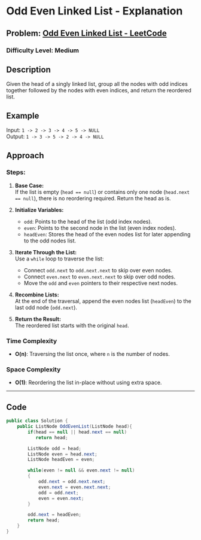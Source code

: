 # Odd Even Linked List - Explanation

## **Problem:** [Odd Even Linked List - LeetCode](https://leetcode.com/problems/odd-even-linked-list/?envType=study-plan-v2&envId=leetcode-75)

### Difficulty Level: Medium

## Description
Given the head of a singly linked list, group all the nodes with odd indices together followed by the nodes with even indices, and return the reordered list.

## Example
Input: `1 -> 2 -> 3 -> 4 -> 5 -> NULL`  
Output: `1 -> 3 -> 5 -> 2 -> 4 -> NULL`

## Approach

### Steps:
1. **Base Case:**  
   If the list is empty (`head == null`) or contains only one node (`head.next == null`), there is no reordering required. Return the head as is.

2. **Initialize Variables:**  
   - `odd`: Points to the head of the list (odd index nodes).  
   - `even`: Points to the second node in the list (even index nodes).  
   - `headEven`: Stores the head of the even nodes list for later appending to the odd nodes list.

3. **Iterate Through the List:**  
   Use a `while` loop to traverse the list:
   - Connect `odd.next` to `odd.next.next` to skip over even nodes.  
   - Connect `even.next` to `even.next.next` to skip over odd nodes.  
   - Move the `odd` and `even` pointers to their respective next nodes.  

4. **Recombine Lists:**  
   At the end of the traversal, append the even nodes list (`headEven`) to the last odd node (`odd.next`).  

5. **Return the Result:**  
   The reordered list starts with the original `head`.

### Time Complexity
- **O(n)**: Traversing the list once, where `n` is the number of nodes.

### Space Complexity
- **O(1)**: Reordering the list in-place without using extra space.

---

## Code

```csharp
public class Solution {
    public ListNode OddEvenList(ListNode head){
        if(head == null || head.next == null) 
           return head;

        ListNode odd = head;
        ListNode even = head.next;
        ListNode headEven = even;

        while(even != null && even.next != null)
        {
            odd.next = odd.next.next;
            even.next = even.next.next;
            odd = odd.next;
            even = even.next;
        }

        odd.next = headEven;
        return head;
    }
}
